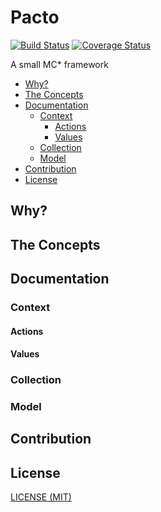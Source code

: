 # Pacto

[![Build Status](https://travis-ci.org/schorfES/pacto.svg?branch=master)](https://travis-ci.org/schorfES/pacto)
[![Coverage Status](https://coveralls.io/repos/github/schorfES/pacto/badge.svg?branch=master)](https://coveralls.io/github/schorfES/pacto?branch=master)

A small MC* framework

<!-- START doctoc generated TOC please keep comment here to allow auto update -->
<!-- DON'T EDIT THIS SECTION, INSTEAD RE-RUN doctoc TO UPDATE -->


- [Why?](#why)
- [The Concepts](#the-concepts)
- [Documentation](#documentation)
  - [Context](#context)
    - [Actions](#actions)
    - [Values](#values)
  - [Collection](#collection)
  - [Model](#model)
- [Contribution](#contribution)
- [License](#license)

<!-- END doctoc generated TOC please keep comment here to allow auto update -->

## Why?

## The Concepts

## Documentation

### Context

#### Actions

#### Values

### Collection

### Model

## Contribution

## License

[LICENSE (MIT)](./LICENSE)
